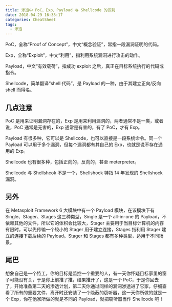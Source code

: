 ```yaml
---
title: 渗透中 PoC、Exp、Payload 与 Shellcode 的区别
date: 2018-04-29 16:33:17
categories: CheatSheet
tags:
  - 渗透
---
```


PoC，全称“Proof of Concept”，中文“概念验证”，常指一段漏洞证明的代码。

Exp，全称“Exploit”，中文“利用”，指利用系统漏洞进行攻击的动作。

Payload，中文“有效载荷”，指成功 exploit 之后，真正在目标系统执行的代码或指令。

Shellcode，简单翻译“shell 代码”，是 Payload 的一种，由于其建立正向/反向 shell 而得名。

<!-- more -->

## 几点注意

PoC 是用来证明漏洞存在的，Exp 是用来利用漏洞的，两者通常不是一类，或者说，PoC 通常是无害的，Exp 通常是有害的，有了 PoC，才有 Exp。

Payload 有很多种，它可以是 Shellcode，也可以直接是一段系统命令。同一个 Payload 可以用于多个漏洞，但每个漏洞都有其自己的 Exp，也就是说不存在通用的 Exp。

Shellcode 也有很多种，包括正向的，反向的，甚至 meterpreter。

Shellcode 与 Shellshcok 不是一个，Shellshock 特指 14 年发现的 Shellshock 漏洞。

## 另外

在 Metasploit Framework 6 大模块中有一个 Payload 模块，在该模块下有 Single、Stager、Stages 这三种类型，Single 是一个 all-in-one 的 Payload，不依赖其他的文件，所以它的体积会比较大，Stager 主要用于当目标计算机的内存有限时，可以先传输一个较小的 Stager 用于建立连接，Stages 指利用 Stager 建立的连接下载后续的 Payload。Stager 和 Stages 都有多种类型，适用于不同场景。

## 尾巴

想象自己是一个特工，你的目标是监控一个重要的人，有一天你怀疑目标家里的窗子可能没有关，于是你上前推了推，结果推开了，这是一个 PoC，于是你回去了，开始准备第二天的渗透计划，第二天你通过同样的漏洞渗透进了它家，仔细查看了所有的重要文件，离开时还安装了一个隐蔽的窃听器，这一天你所做的就是一个 Exp，你在他家所做的就是不同的 Payload，就把窃听器当作 Shellcode 吧！
